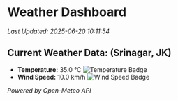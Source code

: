 
# Weather Dashboard

_Last Updated: 2025-06-20 10:11:54_

## Current Weather Data: (Srinagar, JK)
- **Temperature:** 35.0 °C ![Temperature Badge](https://img.shields.io/badge/Temperature-High%20Temp-orange)
- **Wind Speed:** 10.0 km/h ![Wind Speed Badge](https://img.shields.io/badge/Wind%20Speed-Light%20Wind-blue)

*Powered by Open-Meteo API*
